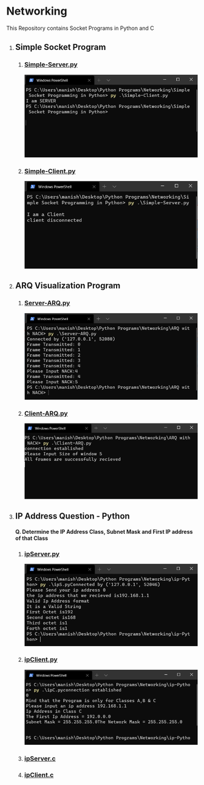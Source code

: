 # Networking
This Repository contains Socket Programs in Python and C 

1. ## Simple Socket Program
    1. ### [Simple-Server.py](Simple-Socket-Programming-in-Python/Simple-Server.py)
        ![Simple Server](/Images/SimpleServer.png)
    1. ### [Simple-Client.py](Simple-Socket-Programming-in-Python/Simple-Client.py)
        ![Simple Client](/Images/SimpleClient.png)

1. ## ARQ Visualization Program
    1. ### [Server-ARQ.py](ARQ-with-NACK/Server-ARQ.py)
        ![Server-ARQ](/Images/ARQ-Server-Python.png)
    1. ### [Client-ARQ.py](ARQ-with-NACK/Client-ARQ.py)
        ![Client-ARQ](/Images/ARQ-Client-Python.png)

1. ## IP Address Question - Python
    #### Q. Determine the IP Address Class, Subnet Mask and First IP address of that Class
    1. ### [ipServer.py](ip-Python/ipS.py)
        ![ip-Server-Python](./Images/ip-Server-Python.png)
    1. ### [ipClient.py](ip-Python/ipC.py)
        ![ip-Client-Python](./Images/ip-Client-Python.png)
    1. ### [ipServer.c](ip-C/ipS.c)
    1. ### [ipClient.c](ip-C/ipC.c)
